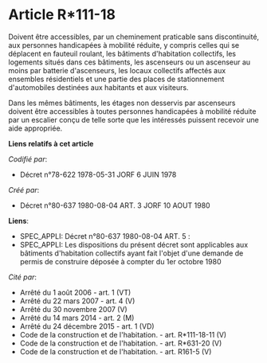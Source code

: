 # Article R*111-18

Doivent être accessibles, par un cheminement praticable sans discontinuité, aux personnes handicapées à mobilité réduite, y
compris celles qui se déplacent en fauteuil roulant, les bâtiments d'habitation collectifs, les logements situés dans ces
bâtiments, les ascenseurs ou un ascenseur au moins par batterie d'ascenseurs, les locaux collectifs affectés aux ensembles
résidentiels et une partie des places de stationnement d'automobiles destinées aux habitants et aux visiteurs.

Dans les mêmes bâtiments, les étages non desservis par ascenseurs doivent être accessibles à toutes personnes handicapées à
mobilité réduite par un escalier conçu de telle sorte que les intéressés puissent recevoir une aide appropriée.

**Liens relatifs à cet article**

_Codifié par_:

  - Décret n°78-622 1978-05-31 JORF 6 JUIN 1978

_Créé par_:

  - Décret n°80-637 1980-08-04 ART. 3 JORF 10 AOUT 1980

**Liens**:

  - SPEC_APPLI: Décret n°80-637 1980-08-04 ART. 5 :
  - SPEC_APPLI: Les dispositions du présent décret sont applicables aux bâtiments d'habitation collectifs ayant fait l'objet d'une demande de permis de construire déposée à compter du 1er octobre 1980

_Cité par_:

  - Arrêté du 1 août 2006 - art. 1 (VT)
  - Arrêté du 22 mars 2007 - art. 4 (V)
  - Arrêté du 30 novembre 2007 (V)
  - Arrêté du 14 mars 2014 - art. 2 (M)
  - Arrêté du 24 décembre 2015 - art. 1 (VD)
  - Code de la construction et de l'habitation. - art. R*111-18-11 (V)
  - Code de la construction et de l'habitation. - art. R*631-20 (V)
  - Code de la construction et de l'habitation. - art. R161-5 (V)
